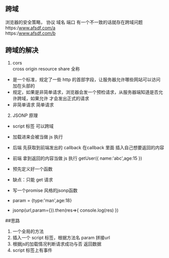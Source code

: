 ## 跨域
浏览器的安全策略，
协议 域名 端口 有一个不一致的话就存在跨域问题
https:/www.afsdf.com/a  
https:/www.afsdf.com/b

 ## 跨域的解决
 1.  cors  
 cross origin resource share 全称

 -   是一个标准，规定了一些 http 的首部字段，让服务器允许哪些网站可以访问 加在头部的
 -   规定，如果是非简单请求，浏览器会发一个预检请求，从服务器端知道是否允许跨域，如果允许 才会发出正式的请求 
 -   非简单请求 简单请求

 2. JSONP 原理
 - script 标签 可以跨域
 - 加载进来会被当做 js 执行
 - 后端 先获取到前端发出的 callback 在callback 里面  插入自己想要返回的内容
 - 前端 拿到返回的内容当做 js 执行
getUser({
    name:'abc',age:15
})


- 预先定义好一个函数
- 缺点：只能 get 请求
- 写一个promise 风格的jsonp函数 




- param = {type:'man',age:18}
 -  jsonp(url,param={}).then(res=>{
     console.log(res)
 })


 ##思路
 1. 一个全局的方法
 2. 插入一个 script 标签，根据方法名 param 拼接url 
 3. 根据js的加载情况判断请求成功与否 返回数据
 4. script 标签上有事件 